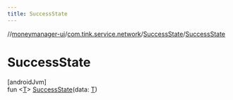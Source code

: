 ```yaml
---
title: SuccessState
---
```

//[moneymanager-ui](../../../index.html)/[com.tink.service.network](../index.html)/[SuccessState](index.html)/[SuccessState](-success-state.html)



# SuccessState



[androidJvm]\
fun &lt;[T](index.html)&gt; [SuccessState](-success-state.html)(data: [T](index.html))




